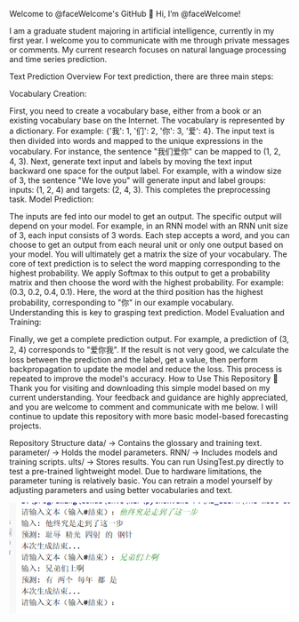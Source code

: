 Welcome to @faceWelcome's GitHub
👋 Hi, I’m @faceWelcome!

I am a graduate student majoring in artificial intelligence, currently in my first year. I welcome you to communicate with me through private messages or comments. My current research focuses on natural language processing and time series prediction.

Text Prediction Overview
For text prediction, there are three main steps:

Vocabulary Creation:

First, you need to create a vocabulary base, either from a book or an existing vocabulary base on the Internet. The vocabulary is represented by a dictionary. For example: {'我': 1, '们': 2, '你': 3, '爱': 4}. The input text is then divided into words and mapped to the unique expressions in the vocabulary. For instance, the sentence "我们爱你" can be mapped to (1, 2, 4, 3).
Next, generate text input and labels by moving the text input backward one space for the output label. For example, with a window size of 3, the sentence "We love you" will generate input and label groups: inputs: (1, 2, 4) and targets: (2, 4, 3). This completes the preprocessing task.
Model Prediction:

The inputs are fed into our model to get an output. The specific output will depend on your model. For example, in an RNN model with an RNN unit size of 3, each input consists of 3 words. Each step accepts a word, and you can choose to get an output from each neural unit or only one output based on your model.
You will ultimately get a matrix the size of your vocabulary. The core of text prediction is to select the word mapping corresponding to the highest probability. We apply Softmax to this output to get a probability matrix and then choose the word with the highest probability. For example: (0.3, 0.2, 0.4, 0.1). Here, the word at the third position has the highest probability, corresponding to "你" in our example vocabulary. Understanding this is key to grasping text prediction.
Model Evaluation and Training:

Finally, we get a complete prediction output. For example, a prediction of (3, 2, 4) corresponds to "爱你我". If the result is not very good, we calculate the loss between the prediction and the label, get a value, then perform backpropagation to update the model and reduce the loss. This process is repeated to improve the model's accuracy.
How to Use This Repository
👋 Thank you for visiting and downloading this simple model based on my current understanding. Your feedback and guidance are highly appreciated, and you are welcome to comment and communicate with me below. I will continue to update this repository with more basic model-based forecasting projects.

Repository Structure
data/ -> Contains the glossary and training text.
parameter/ -> Holds the model parameters.
RNN/ -> Includes models and training scripts.
ults/ -> Stores results.
You can run UsingTest.py directly to test a pre-trained lightweight model. Due to hardware limitations, the parameter tuning is relatively basic. You can retrain a model yourself by adjusting parameters and using better vocabularies and text.

![image](https://github.com/faceWelcome/Text-prediction-model-based-on-RNN/blob/main/IMG/8f5a8c7d-1bd8-4350-af47-83f4c58de17c.png)
